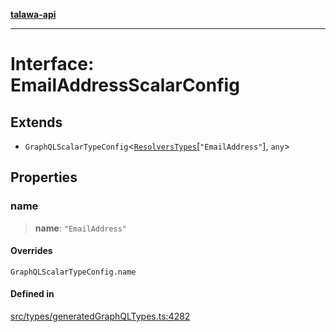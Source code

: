 [**talawa-api**](../../../README.md)

***

# Interface: EmailAddressScalarConfig

## Extends

- `GraphQLScalarTypeConfig`\<[`ResolversTypes`](../type-aliases/ResolversTypes.md)\[`"EmailAddress"`\], `any`\>

## Properties

### name

> **name**: `"EmailAddress"`

#### Overrides

`GraphQLScalarTypeConfig.name`

#### Defined in

[src/types/generatedGraphQLTypes.ts:4282](https://github.com/Suyash878/talawa-api/blob/e4413cec641a837926071678fed3c7f67234e31e/src/types/generatedGraphQLTypes.ts#L4282)
